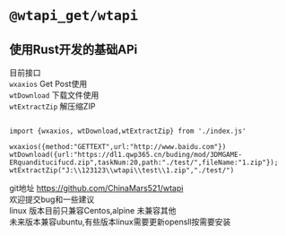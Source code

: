 # `@wtapi_get/wtapi`
## 使用Rust开发的基础APi
目前接口  
    `wxaxios`  Get Post使用  
    `wtDownload` 下载文件使用  
    `wtExtractZip` 解压缩ZIP

``` JS

import {wxaxios, wtDownload,wtExtractZip} from './index.js'

wxaxios({method:"GETTEXT",url:"http://www.baidu.com"})
wtDownload({url:"https://dl1.qwp365.cn/buding/mod/3DMGAME-ERquanditucifucd.zip",taskNum:20,path:"./test/",fileName:"1.zip"});
wtExtractZip("J:\\123123\\wtapi\\test\\1.zip","./test/")
```
git地址 https://github.com/ChinaMars521/wtapi  
欢迎提交bug和一些建议  
linux 版本目前只兼容Centos,alpine 未兼容其他  
未来版本兼容ubuntu,有些版本linux需要更新opensll按需要安装
